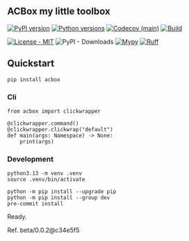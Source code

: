 ## ACBox my little toolbox

[![PyPI version](https://img.shields.io/pypi/v/acbox.svg?color=blue)](https://pypi.org/project/acbox)
[![Python versions](https://img.shields.io/pypi/pyversions/acbox.svg)](https://pypi.org/project/acbox)
[![Codecov (main)](https://img.shields.io/codecov/c/github/cav71/acbox/main)](https://app.codecov.io/gh/cav71/acbox/tree/main)
[![Build](https://github.com/cav71/acbox/actions/workflows/main.yml/badge.svg)](https://github.com/cav71/acbox/actions/workflows/main.yml)


[![License - MIT](https://img.shields.io/badge/license-MIT-9400d3.svg)](https://spdx.org/licenses/)
![PyPI - Downloads](https://img.shields.io/pypi/dm/acbox)
[![Mypy](https://img.shields.io/badge/types-Mypy-blue.svg)](https://mypy-lang.org/)
[![Ruff](https://img.shields.io/endpoint?url=https://raw.githubusercontent.com/astral-sh/ruff/main/assets/badge/v2.json)](https://github.com/astral-sh/ruff)


## Quickstart

```
pip install acbox
```

### Cli

```
from acbox import clickwrapper

@clickwrapper.command()
@clickwrapper.clickwrap("default")
def main(args: Namespace) -> None:
    print(args)
```


### Development

```
python3.13 -m venv .venv
source .venv/bin/activate
```

```
python -m pip install --upgrade pip
python -m pip install --group dev
pre-commit install
```

Ready.


Ref. beta/0.0.2@c34e5f5 